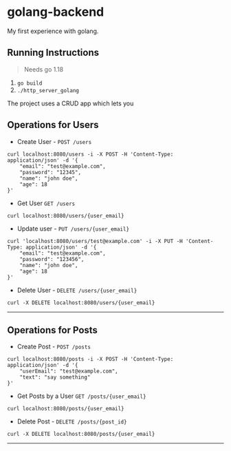 # golang-backend

My first experience with golang.

## Running Instructions
> Needs go 1.18
1. `go build`
2. `./http_server_golang`



The project uses a CRUD app which lets you
## Operations for Users
- Create User - `POST /users`
```
curl localhost:8080/users -i -X POST -H 'Content-Type: application/json' -d '{
    "email": "test@example.com",
    "password": "12345",
    "name": "john doe",
    "age": 18
}'
```
- Get User `GET /users`
```
curl localhost:8080/users/{user_email}
```
- Update user - `PUT /users/{user_email}`
```
curl 'localhost:8080/users/test@example.com' -i -X PUT -H 'Content-Type: application/json' -d '{
    "email": "test@example.com",
    "password": "123456",
    "name": "john doe",
    "age": 18
}'
```
- Delete User - `DELETE /users/{user_email}`
```
curl -X DELETE localhost:8080/users/{user_email}
```
---

## Operations for Posts

- Create Post - `POST /posts`
```
curl localhost:8080/posts -i -X POST -H 'Content-Type: application/json' -d '{
    "userEmail": "test@example.com",
    "text": "say something"
}'
```
- Get Posts by a User `GET /posts/{user_email}`
```
curl localhost:8080/posts/{user_email}
```
- Delete Post - `DELETE /posts/{post_id}`
```
curl -X DELETE localhost:8080/posts/{user_email}
```
---










